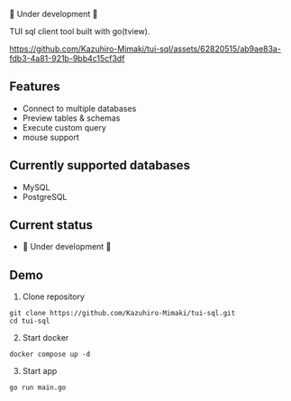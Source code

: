 🚧 Under development 🚧

TUI sql client tool built with go(tview).

https://github.com/Kazuhiro-Mimaki/tui-sql/assets/62820515/ab9ae83a-fdb3-4a81-921b-9bb4c15cf3df

## Features

- Connect to multiple databases
- Preview tables & schemas
- Execute custom query
- mouse support

## Currently supported databases

- MySQL
- PostgreSQL

## Current status

- 🚧 Under development 🚧

## Demo

1. Clone repository
```shell
git clone https://github.com/Kazuhiro-Mimaki/tui-sql.git
cd tui-sql
```

2. Start docker
```shell
docker compose up -d
```

3. Start app
```shell
go run main.go
```
